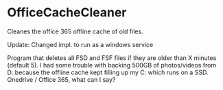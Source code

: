 OfficeCacheCleaner
==================

Cleanes the office 365 offline cache of old files.

Update: Changed impl. to run as a windows service

Program that deletes all FSD and FSF files if they are older than X minutes (default 5). 
I had some trouble with backing 500GB of photos/videos from D: because the offline cache kept filling up my C: which runs on a SSD.
Onedrive / Office 365, what can I say?
